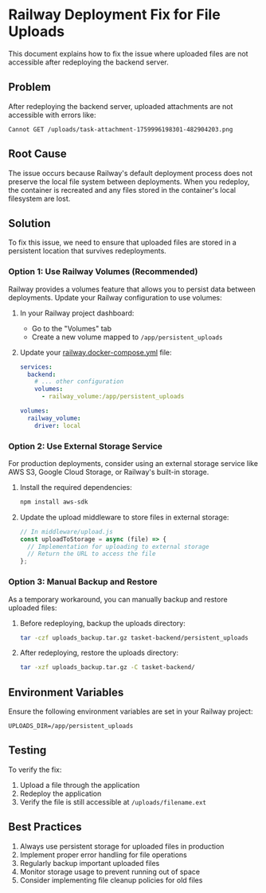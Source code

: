 # Railway Deployment Fix for File Uploads

This document explains how to fix the issue where uploaded files are not accessible after redeploying the backend server.

## Problem

After redeploying the backend server, uploaded attachments are not accessible with errors like:
```
Cannot GET /uploads/task-attachment-1759996198301-482904203.png
```

## Root Cause

The issue occurs because Railway's default deployment process does not preserve the local file system between deployments. When you redeploy, the container is recreated and any files stored in the container's local filesystem are lost.

## Solution

To fix this issue, we need to ensure that uploaded files are stored in a persistent location that survives redeployments.

### Option 1: Use Railway Volumes (Recommended)

Railway provides a volumes feature that allows you to persist data between deployments. Update your Railway configuration to use volumes:

1. In your Railway project dashboard:
   - Go to the "Volumes" tab
   - Create a new volume mapped to `/app/persistent_uploads`

2. Update your [railway.docker-compose.yml](file:///c%3A/Users/user/Downloads/uploads%20%282%29/railway.docker-compose.yml) file:
   ```yaml
   services:
     backend:
       # ... other configuration
       volumes:
         - railway_volume:/app/persistent_uploads
   
   volumes:
     railway_volume:
       driver: local
   ```

### Option 2: Use External Storage Service

For production deployments, consider using an external storage service like AWS S3, Google Cloud Storage, or Railway's built-in storage.

1. Install the required dependencies:
   ```bash
   npm install aws-sdk
   ```

2. Update the upload middleware to store files in external storage:
   ```javascript
   // In middleware/upload.js
   const uploadToStorage = async (file) => {
     // Implementation for uploading to external storage
     // Return the URL to access the file
   };
   ```

### Option 3: Manual Backup and Restore

As a temporary workaround, you can manually backup and restore uploaded files:

1. Before redeploying, backup the uploads directory:
   ```bash
   tar -czf uploads_backup.tar.gz tasket-backend/persistent_uploads
   ```

2. After redeploying, restore the uploads directory:
   ```bash
   tar -xzf uploads_backup.tar.gz -C tasket-backend/
   ```

## Environment Variables

Ensure the following environment variables are set in your Railway project:

```
UPLOADS_DIR=/app/persistent_uploads
```

## Testing

To verify the fix:

1. Upload a file through the application
2. Redeploy the application
3. Verify the file is still accessible at `/uploads/filename.ext`

## Best Practices

1. Always use persistent storage for uploaded files in production
2. Implement proper error handling for file operations
3. Regularly backup important uploaded files
4. Monitor storage usage to prevent running out of space
5. Consider implementing file cleanup policies for old files